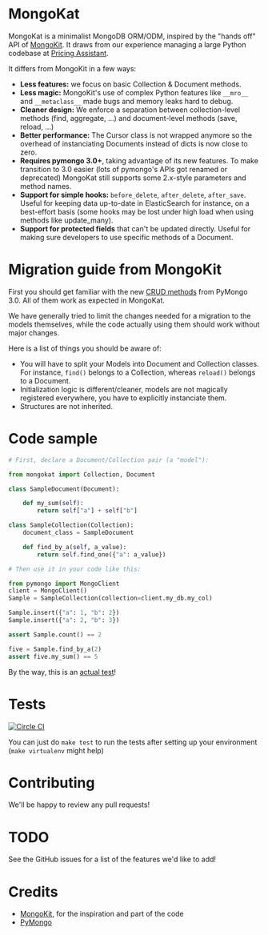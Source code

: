 MongoKat
========

MongoKat is a minimalist MongoDB ORM/ODM, inspired by the "hands off" API of [MongoKit](https://github.com/namlook/mongokit). It draws from our experience managing a large Python codebase at [Pricing Assistant](http://www.pricingassistant.com/).

It differs from MongoKit in a few ways:

 - **Less features:** we focus on basic Collection & Document methods.
 - **Less magic:** MongoKit's use of complex Python features like `__mro__` and `__metaclass__` made bugs and memory leaks hard to debug.
 - **Cleaner design:** We enforce a separation between collection-level methods (find, aggregate, ...) and document-level methods (save, reload, ...)
 - **Better performance:** The Cursor class is not wrapped anymore so the overhead of instanciating Documents instead of dicts is now close to zero.
 - **Requires pymongo 3.0+**, taking advantage of its new features. To make transition to 3.0 easier (lots of pymongo's APIs got renamed or deprecated) MongoKat still supports some 2.x-style parameters and method names.
 - **Support for simple hooks:** `before_delete`, `after_delete`, `after_save`. Useful for keeping data up-to-date in ElasticSearch for instance, on a best-effort basis (some hooks may be lost under high load when using methods like update_many).
 - **Support for protected fields** that can't be updated directly. Useful for making sure developers to use specific methods of a Document.


Migration guide from MongoKit
=============================

First you should get familiar with the new [CRUD methods](http://api.mongodb.org/python/current/changelog.html#collection-changes) from PyMongo 3.0. All of them work as expected in MongoKat.

We have generally tried to limit the changes needed for a migration to the models themselves, while the code actually using them should work without major changes.

Here is a list of things you should be aware of:

 - You will have to split your Models into Document and Collection classes. For instance, `find()` belongs to a Collection, whereas `reload()` belongs to a Document.
 - Initialization logic is different/cleaner, models are not magically registered everywhere, you have to explicitly instanciate them.
 - Structures are not inherited.


Code sample
===========

```python
# First, declare a Document/Collection pair (a "model"):

from mongokat import Collection, Document

class SampleDocument(Document):

    def my_sum(self):
        return self["a"] + self["b"]

class SampleCollection(Collection):
    document_class = SampleDocument

    def find_by_a(self, a_value):
        return self.find_one({"a": a_value})

# Then use it in your code like this:

from pymongo import MongoClient
client = MongoClient()
Sample = SampleCollection(collection=client.my_db.my_col)

Sample.insert({"a": 1, "b": 2})
Sample.insert({"a": 2, "b": 3})

assert Sample.count() == 2

five = Sample.find_by_a(2)
assert five.my_sum() == 5
```

By the way, this is an [actual test](https://github.com/pricingassistant/mongokat/blob/master/tests/test_readme_sample.py)!

Tests
=====

[![Circle CI](https://circleci.com/gh/pricingassistant/mongokat.svg?style=svg)](https://circleci.com/gh/pricingassistant/mongokat)

You can just do `make test` to run the tests after setting up your environment (`make virtualenv` might help)

Contributing
============

We'll be happy to review any pull requests!

TODO
====

See the GitHub issues for a list of the features we'd like to add!

Credits
=======

 - [MongoKit](https://github.com/namlook/mongokit), for the inspiration and part of the code
 - [PyMongo](https://github.com/mongodb/mongo-python-driver)
